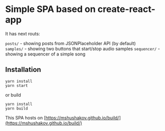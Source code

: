 Simple SPA based on create-react-app
=======

It has next routs:

`posts/` - showing posts from JSONPlaceholder API  (by default)      
`samples/` - showing two buttons that start/stop audio samples
`sequencer/` - showing a sequencer of a simple song


Installation
--------

```
yarn install
yarn start
``` 

or build

```
yarn install
yarn build
```

This SPA hosts on [https://mshushakov.github.io/build/](https://mshushakov.github.io/build/)  
